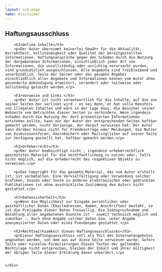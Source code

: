```yaml
---
layout: sub-page
name: disclaimer
---
```


<section id="disclaimer">
    <div class="container">
        <h1>Haftungsausschluss</h1>
        
        <h3>Online-Inhalte</h3>
        <p>Der Autor übernimmt keinerlei Gewähr für die Aktualität, Korrektheit, Vollständigkeit oder Qualität der bereitgestellten Informationen. Haftungsansprüche gegen den Schaden durch die Nutzung der dargebotenen Informationen, einschließlich jeder Art von Informationen, die unvollständig oder unrichtig verursacht wurden, sind grundsätzlich ausgeschlossen. Alle Angebote sind freibleibend und unverbindlich. Teile der Seiten oder das gesamte Angebot einschließlich aller Angebote und Informationen können vom Autor ohne gesonderte Ankündigung erweitert, verändert oder teilweise oder vollständig gelöscht werden.</p>

        <h3>Verweise und Links </h3>
        <p>Der Autor ist nicht verantwortlich für die Inhalte, auf die von seiner Seiten her verlinkt wird - es sei denn, er hat volle Kenntnis von illegalen Inhalten und wäre in der Lage dazu, die Besucher seiner Webseite vom Betrachten dieser Seiten zu verhindern. Wenn irgendein Schaden durch die Nutzung der dort präsentierten Informationen entstehen sollte, kann nur der Autor der entsprechenden Seiten haftbar gemacht werden, nicht derjenige, der darauf verwiesen hat. Der Autor kann darüber hinaus nicht für Fremdeinträge oder Meldungen, die Nutzer von Diskussionsforen, Gästebüchern oder Mailinglisten auf seiner Seite zur Verfügung gestellt hat, haftbar gemacht werden.</p>

        <h3>Urheberrecht</h3>
        <p>Der Autor beabsichtigt nicht , irgendein urheberrechtlich geschütztes Material für die Veröffentlichung zu nutzen oder, falls nicht möglich, auf die Urheberrecht des respektiven Objekts zu verweisen.</p>

        <p>Das Copyright für das gesamte Material, das vom Autor erstellt ist, ist vorbehalten. Eine Vervielfältigung oder Verwendung solcher Grafiken, Sounds oder Texte in anderen elektronischen oder gedruckten Publikationen ist ohne ausdrückliche Zustimmung des Autors nicht gestattet.</p>

        <h3>Datensicherheit</h3>
        <p>Wenn die Möglichkeit zur Eingabe persönlicher oder geschäftlicher Daten (Emailadressen, Namen, Anschriften) besteht, so ist die Preisgabe dieser Daten freiwillig. Die Inanspruchnahme und Bezahlung aller angebotenen Dienste ist - soweit technisch möglich und zumutbar -. Auch ohne Angabe solcher Daten bzw. unter Angabe anonymisierter Daten oder eines Pseudonyms gestattet.</p>

        <h3>Rechtswirksamkeit dieses Haftungsausschlusses</h3>
        <p>Dieser Haftungsausschluss soll als Teil des Internetangebotes angesehen werden, von dem aus auf diese Seite verwiesen wurde. Sofern Teile oder einzelne Formulierungen dieses Textes der geltenden Rechtslage nicht entsprechen, bleiben der Inhalt und ihrer Gültigkeit der übrigen Teile dieser Erklärung davon unberührt.</p>

        
    </div>
</section>
